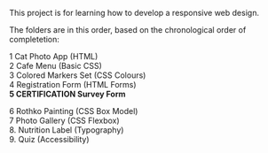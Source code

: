 This project is for learning how to develop a responsive web design.

The folders are in this order, based on the chronological order of completetion:


1 Cat Photo App (HTML)  
2 Cafe Menu (Basic CSS)  
3 Colored Markers Set (CSS Colours)  
4 Registration Form (HTML Forms)  
**5 CERTIFICATION Survey Form**  

6 Rothko Painting (CSS Box Model)  
7 Photo Gallery (CSS Flexbox)  
8. Nutrition Label (Typography)  
9. Quiz (Accessibility)